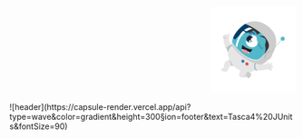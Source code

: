 
<p align="right">
<img src="/astronauto.gif" margin-right="-75%" width="150" height="150"/>
</p>
![header](https://capsule-render.vercel.app/api?type=wave&color=gradient&height=300&section=footer&text=Tasca4%20JUnits&fontSize=90)


